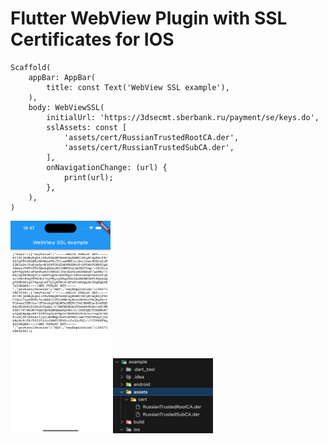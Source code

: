 # Flutter WebView Plugin with SSL Certificates for IOS


```
Scaffold(
    appBar: AppBar(
        title: const Text('WebView SSL example'),
    ),
    body: WebViewSSL(
        initialUrl: 'https://3dsecmt.sberbank.ru/payment/se/keys.do',
        sslAssets: const [
            'assets/cert/RussianTrustedRootCA.der',
            'assets/cert/RussianTrustedSubCA.der',
        ],
        onNavigationChange: (url) {
            print(url);
        },
    ),
)
```


<img src="s1.png" height="340" width="160"/>  <img src="s2.png" height="120" width="160"/> 
